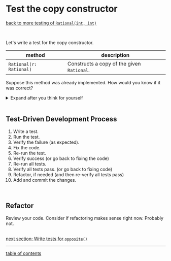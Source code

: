 # Test the copy constructor
[back to more testing of `Rational(int, int)`](test_rational_int_int_more.md)

<br/>

Let's write a test for the copy constructor.

| method | description |
| ------ | ----------- |
| `Rational(r: Rational)` | Constructs a copy of the given `Rational`. |

Suppose this method was already implemented. How would you know if it was correct?

<details>
  <summary>Expand after you think for yourself</summary>

To test whether this constructor is correct, we need to use it to create a `Rational` and then verify that the `Rational` has the correct numerator (`a`) and denominator (`b`).

1. Given that I have created the `Rational` value `2/3`
1. When I create a `Rational` value as a copy of the original `Rational`
1. Then the value should have numerator 2
1. And the value should have denominator 3

In `RationalTest.java`, add the following test in its own function:

```java
// Given that I have created the `Rational` value `2/3`
Rational original = new Rational(2, 3);
// When I create a `Rational` value as a copy of the original `Rational`
Rational value = new Rational(original);
// Then the value should have numerator 2
assertThat("the numerator should be 2", value.numerator(), is(2));
// And the value should have denominator 3
assertThat("the denominatro should be 3", value.denominator(), is(3));
```

</details>

<br/>

## Test-Driven Development Process

1. Write a test.
1. Run the test.
1. Verify the failure (as expected).
1. Fix the code.
1. Re-run the test.
1. Verify success (or go back to fixing the code)
1. Re-run all tests.
1. Verify all tests pass. (or go back to fixing code)
1. Refactor, if needed (and then re-verify all tests pass)
1. Add and commit the changes.

<br/>

## Refactor

Review your code.  Consider if refactoring makes sense right now.  Probably not.
<br/>
<br/>

[next section: Write tests for `opposite()`](test_opposite.md)

<hr>

[table of contents](toc.md)